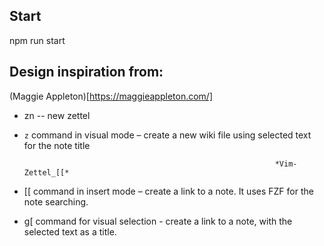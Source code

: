 
## Start

npm run start

## Design inspiration from:

(Maggie Appleton)[https://maggieappleton.com/]

- zn -- new zettel

- `z` command in visual mode – create a new wiki file using selected text for
   the note title

                                                              *Vim-Zettel_[[*
- [[ command in insert mode – create a link to a note. It uses FZF for the
   note searching.

- g[ command for visual selection - create a link to a note, with the selected
  text as a title.
